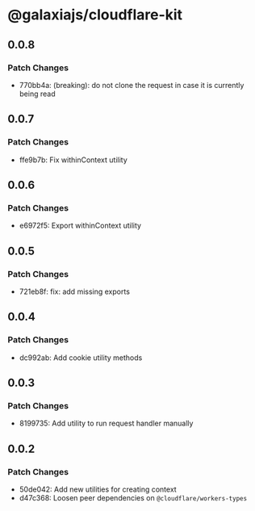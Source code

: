 # @galaxiajs/cloudflare-kit

## 0.0.8

### Patch Changes

- 770bb4a: (breaking): do not clone the request in case it is currently being read

## 0.0.7

### Patch Changes

- ffe9b7b: Fix withinContext utility

## 0.0.6

### Patch Changes

- e6972f5: Export withinContext utility

## 0.0.5

### Patch Changes

- 721eb8f: fix: add missing exports

## 0.0.4

### Patch Changes

- dc992ab: Add cookie utility methods

## 0.0.3

### Patch Changes

- 8199735: Add utility to run request handler manually

## 0.0.2

### Patch Changes

- 50de042: Add new utilities for creating context
- d47c368: Loosen peer dependencies on `@cloudflare/workers-types`
